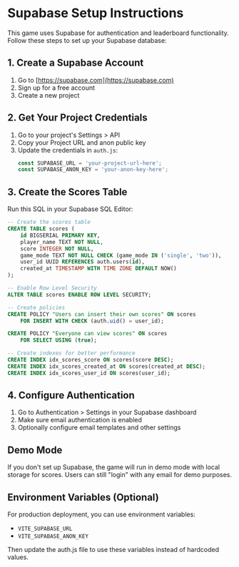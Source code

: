 # Supabase Setup Instructions

This game uses Supabase for authentication and leaderboard functionality. Follow these steps to set up your Supabase database:

## 1. Create a Supabase Account
1. Go to [https://supabase.com](https://supabase.com)
2. Sign up for a free account
3. Create a new project

## 2. Get Your Project Credentials
1. Go to your project's Settings > API
2. Copy your Project URL and anon public key
3. Update the credentials in `auth.js`:
   ```javascript
   const SUPABASE_URL = 'your-project-url-here';
   const SUPABASE_ANON_KEY = 'your-anon-key-here';
   ```

## 3. Create the Scores Table
Run this SQL in your Supabase SQL Editor:

```sql
-- Create the scores table
CREATE TABLE scores (
    id BIGSERIAL PRIMARY KEY,
    player_name TEXT NOT NULL,
    score INTEGER NOT NULL,
    game_mode TEXT NOT NULL CHECK (game_mode IN ('single', 'two')),
    user_id UUID REFERENCES auth.users(id),
    created_at TIMESTAMP WITH TIME ZONE DEFAULT NOW()
);

-- Enable Row Level Security
ALTER TABLE scores ENABLE ROW LEVEL SECURITY;

-- Create policies
CREATE POLICY "Users can insert their own scores" ON scores
    FOR INSERT WITH CHECK (auth.uid() = user_id);

CREATE POLICY "Everyone can view scores" ON scores
    FOR SELECT USING (true);

-- Create indexes for better performance
CREATE INDEX idx_scores_score ON scores(score DESC);
CREATE INDEX idx_scores_created_at ON scores(created_at DESC);
CREATE INDEX idx_scores_user_id ON scores(user_id);
```

## 4. Configure Authentication
1. Go to Authentication > Settings in your Supabase dashboard
2. Make sure email authentication is enabled
3. Optionally configure email templates and other settings

## Demo Mode
If you don't set up Supabase, the game will run in demo mode with local storage for scores. Users can still "login" with any email for demo purposes.

## Environment Variables (Optional)
For production deployment, you can use environment variables:
- `VITE_SUPABASE_URL`
- `VITE_SUPABASE_ANON_KEY`

Then update the auth.js file to use these variables instead of hardcoded values.